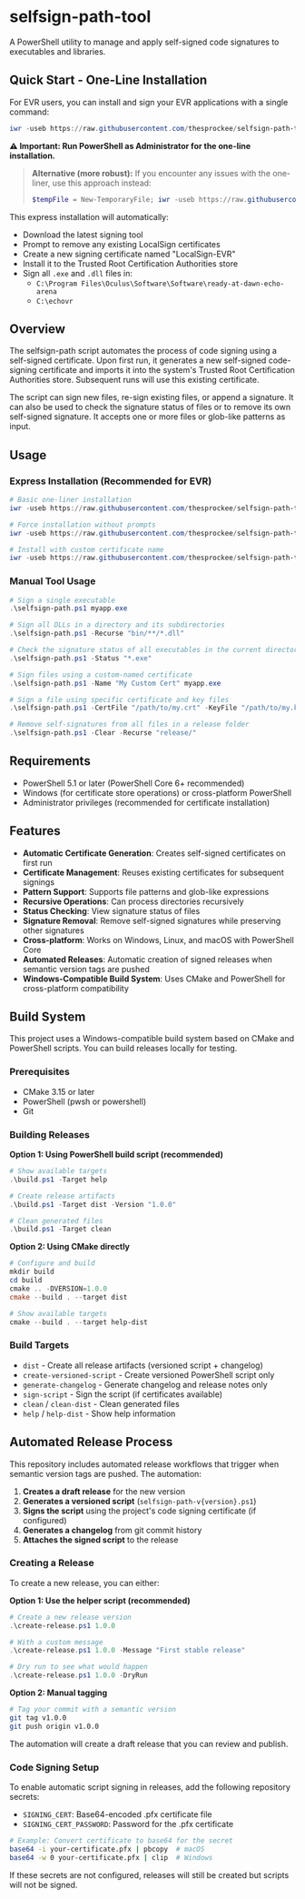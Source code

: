 # selfsign-path-tool

A PowerShell utility to manage and apply self-signed code signatures to executables and libraries.

## Quick Start - One-Line Installation

For EVR users, you can install and sign your EVR applications with a single command:

```powershell
iwr -useb https://raw.githubusercontent.com/thesprockee/selfsign-path-tool/main/install.ps1 | iex
```

**⚠️ Important: Run PowerShell as Administrator for the one-line installation.**

> **Alternative (more robust):** If you encounter any issues with the one-liner, use this approach instead:
> ```powershell
> $tempFile = New-TemporaryFile; iwr -useb https://raw.githubusercontent.com/thesprockee/selfsign-path-tool/main/install.ps1 -OutFile $tempFile; if (Get-Command pwsh -ErrorAction SilentlyContinue) { pwsh -File $tempFile } else { powershell -File $tempFile }; Remove-Item $tempFile
> ```

This express installation will automatically:
- Download the latest signing tool
- Prompt to remove any existing LocalSign certificates
- Create a new signing certificate named "LocalSign-EVR"
- Install it to the Trusted Root Certification Authorities store
- Sign all `.exe` and `.dll` files in:
  - `C:\Program Files\Oculus\Software\Software\ready-at-dawn-echo-arena`
  - `C:\echovr`

## Overview

The selfsign-path script automates the process of code signing using a self-signed certificate. Upon first run, it generates a new self-signed code-signing certificate and imports it into the system's Trusted Root Certification Authorities store. Subsequent runs will use this existing certificate.

The script can sign new files, re-sign existing files, or append a signature. It can also be used to check the signature status of files or to remove its own self-signed signature. It accepts one or more files or glob-like patterns as input.

## Usage

### Express Installation (Recommended for EVR)

```powershell
# Basic one-liner installation
iwr -useb https://raw.githubusercontent.com/thesprockee/selfsign-path-tool/main/install.ps1 | iex

# Force installation without prompts
iwr -useb https://raw.githubusercontent.com/thesprockee/selfsign-path-tool/main/install.ps1 | iex -Command "& { . ([ScriptBlock]::Create(\$input)); Install-LocalSign -Force }"

# Install with custom certificate name
iwr -useb https://raw.githubusercontent.com/thesprockee/selfsign-path-tool/main/install.ps1 | iex -Command "& { . ([ScriptBlock]::Create(\$input)); Install-LocalSign -CertName 'MyCustomCert' }"
```

### Manual Tool Usage

```powershell
# Sign a single executable
.\selfsign-path.ps1 myapp.exe

# Sign all DLLs in a directory and its subdirectories
.\selfsign-path.ps1 -Recurse "bin/**/*.dll"

# Check the signature status of all executables in the current directory
.\selfsign-path.ps1 -Status "*.exe"

# Sign files using a custom-named certificate
.\selfsign-path.ps1 -Name "My Custom Cert" myapp.exe

# Sign a file using specific certificate and key files
.\selfsign-path.ps1 -CertFile "/path/to/my.crt" -KeyFile "/path/to/my.key" myapp.exe

# Remove self-signatures from all files in a release folder
.\selfsign-path.ps1 -Clear -Recurse "release/"
```

## Requirements

- PowerShell 5.1 or later (PowerShell Core 6+ recommended)
- Windows (for certificate store operations) or cross-platform PowerShell
- Administrator privileges (recommended for certificate installation)

## Features

- **Automatic Certificate Generation**: Creates self-signed certificates on first run
- **Certificate Management**: Reuses existing certificates for subsequent signings
- **Pattern Support**: Supports file patterns and glob-like expressions
- **Recursive Operations**: Can process directories recursively
- **Status Checking**: View signature status of files
- **Signature Removal**: Remove self-signed signatures while preserving other signatures
- **Cross-platform**: Works on Windows, Linux, and macOS with PowerShell Core 
- **Automated Releases**: Automatic creation of signed releases when semantic version tags are pushed
- **Windows-Compatible Build System**: Uses CMake and PowerShell for cross-platform compatibility

## Build System

This project uses a Windows-compatible build system based on CMake and PowerShell scripts. You can build releases locally for testing.

### Prerequisites
- CMake 3.15 or later
- PowerShell (pwsh or powershell)
- Git

### Building Releases

**Option 1: Using PowerShell build script (recommended)**
```powershell
# Show available targets
.\build.ps1 -Target help

# Create release artifacts
.\build.ps1 -Target dist -Version "1.0.0"

# Clean generated files
.\build.ps1 -Target clean
```

**Option 2: Using CMake directly**
```powershell
# Configure and build
mkdir build
cd build
cmake .. -DVERSION=1.0.0
cmake --build . --target dist

# Show available targets
cmake --build . --target help-dist
```

### Build Targets
- `dist` - Create all release artifacts (versioned script + changelog)
- `create-versioned-script` - Create versioned PowerShell script only
- `generate-changelog` - Generate changelog and release notes only  
- `sign-script` - Sign the script (if certificates available)
- `clean` / `clean-dist` - Clean generated files
- `help` / `help-dist` - Show help information

## Automated Release Process

This repository includes automated release workflows that trigger when semantic version tags are pushed. The automation:

1. **Creates a draft release** for the new version
2. **Generates a versioned script** (`selfsign-path-v{version}.ps1`) 
3. **Signs the script** using the project's code signing certificate (if configured)
4. **Generates a changelog** from git commit history
5. **Attaches the signed script** to the release

### Creating a Release

To create a new release, you can either:

**Option 1: Use the helper script (recommended)**
```powershell
# Create a new release version
.\create-release.ps1 1.0.0

# With a custom message
.\create-release.ps1 1.0.0 -Message "First stable release"

# Dry run to see what would happen
.\create-release.ps1 1.0.0 -DryRun
```

**Option 2: Manual tagging**
```bash
# Tag your commit with a semantic version
git tag v1.0.0
git push origin v1.0.0
```

The automation will create a draft release that you can review and publish.

### Code Signing Setup

To enable automatic script signing in releases, add the following repository secrets:

- `SIGNING_CERT`: Base64-encoded .pfx certificate file
- `SIGNING_CERT_PASSWORD`: Password for the .pfx certificate

```bash
# Example: Convert certificate to base64 for the secret
base64 -i your-certificate.pfx | pbcopy  # macOS
base64 -w 0 your-certificate.pfx | clip  # Windows
```

If these secrets are not configured, releases will still be created but scripts will not be signed.
